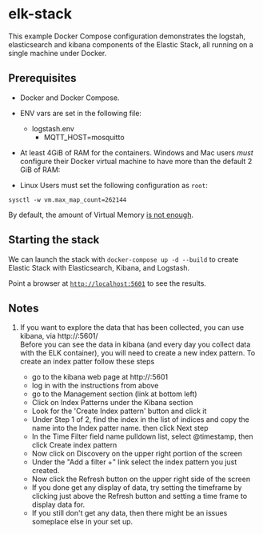 # elk-stack
This example Docker Compose configuration demonstrates the logstah, elasticsearch and kibana components of the
Elastic Stack, all running on a single machine under Docker.

## Prerequisites
- Docker and Docker Compose.

* ENV vars are set in the following file:
  * logstash.env
    * MQTT_HOST=mosquitto

* At least 4GiB of RAM for the containers. Windows and Mac users _must_
configure their Docker virtual machine to have more than the default 2 GiB of
RAM:

* Linux Users must set the following configuration as `root`:

```
sysctl -w vm.max_map_count=262144
```
By default, the amount of Virtual Memory [is not enough](https://www.elastic.co/guide/en/elasticsearch/reference/current/vm-max-map-count.html).


## Starting the stack

We can launch the stack with `docker-compose up -d --build` to create Elastic Stack with
Elasticsearch, Kibana, and Logstash.

Point a browser at [`http://localhost:5601`](http://localhost:5601) to see the results.


## Notes
1. If you want to explore the data that has been collected, you can use kibana, via http://<host>:5601/  
Before you can see the data in kibana (and every day you collect data with the ELK container), you will need to create a new index pattern.  To create an index patter follow these steps
      - go to the kibana web page at http://<host>:5601
      - log in with the instructions from above
      - go to the Management section (link at bottom left)
      - Click on Index Patterns under the Kibana section
      - Look for the 'Create Index pattern' button and click it
      - Under Step 1 of 2, find the index in the list of indices and copy the name into the Index patter name.  then click Next step
      - In the Time Filter field name pulldown list, select @timestamp, then click Create index pattern
      - Now click on Discovery on the upper right portion of the screen
      - Under the "Add a filter +" link select the index pattern you just created.
      - Now click the Refresh button on the upper right side of the screen
      - If you done get any display of data, try setting the timeframe by clicking just above the Refresh button and setting a time frame to display data for.
      - If you still don't get any data, then there might be an issues someplace else in your set up.
   
